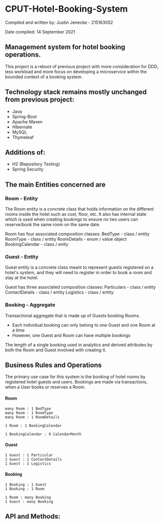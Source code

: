 
# CPUT-Hotel-Booking-System
Compiled and written by: Justin Jenecke - 215163052

Date compiled: 14 September 2021

## Management system for hotel booking operations.

  This project is a reboot of previous project with more consideration for DDD, 
  less workload and more focus on developing a microservice within the bounded context of a booking system.

## Technology stack remains mostly unchanged from previous project:
  - Java
  - Spring-Boot
  - Apache Maven
  - Hibernate
  - MySQL
  - Thymeleaf
  

## Additions of:
  - H2 (Repository Testing)
  - Spring Security

## The main Entities concerned are

### Room - Entity
  The Room entity is a concrete class that holds information on the different rooms inside the hotel such as cost, floor, etc.
  It also has internal state which is used when creating bookings to ensure no two users can reserve/book the same room on the same date.
  
Room has four associated composition classes:
    BedType  -  class / entity
    RoomType  -  class / entity
    RoomDetails  -  enum / value object
    BookingCalendar  - class / enity


### Guest - Entity
  Guest entity is a concrete class meant to represent guests registered on a hotel's system, and they will need 
  to register in order to book a room and stay at the hotel.
  
  Guest has three associated composition classes:
     Particulars  -  class / entity
     ContactDetails   -  class / entity
     Logistics  -  class / entity

### Booking - Aggregate
  Transactional aggregate that is made up of Guests booking Rooms.
   - Each individual booking can only belong to one Guest and one Room at a time
   - However, one Guest and Room can have multiple bookings
  
  The length of a single booking used in analytics and derived attributes by both the Room and Guest involved with creating it.


## Business Rules and Operations

The primary use case for this system is the booking of hotel rooms by registered hotel guests and users.
Bookings are made via transactions, when a User books or reserves a Room.
#### Room
    many Room : 1 BedType
    many Room : 1 RoomType
    many Room : 1 RoomDetails

    1 Room : 1 BookingCalendar

    1 BookingCalendar : 9 CalendarMonth

#### Guest
    1 Guest : 1 Particular
    1 Guest : 1 ContactDetails
    1 Guest : 1 Logistics

#### Booking
    1 Booking : 1 Guest
    1 Booking : 1 Room

    1 Room : many Booking
    1 Guest : many Booking

## API and Methods:
